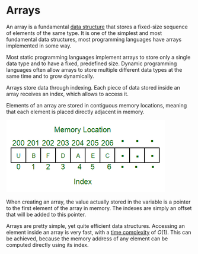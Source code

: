 # Arrays

An array is a fundamental [data structure](dsa_data_structures.md) that stores a fixed-size sequence of elements of the same type. It is one of the simplest and most fundamental data structures, most programming languages have arrays implemented in some way.

Most static programming languages implement arrays to store only a single data type and to have a fixed, predefined size. Dynamic programming languages often allow arrays to store multiple different data types at the same time and to grow dynamically.

Arrays store data through indexing. Each piece of data stored inside an array receives an index, which allows to access it.

Elements of an array are stored in contiguous memory locations, meaning that each element is placed directly adjacent in memory.

![](../../../../../images/dsa/dsa_array.png)

When creating an array, the value actually stored in the variable is a pointer to the first element of the array in memory. The indexes are simply an offset that will be added to this pointer.

Arrays are pretty simple, yet quite efficient data structures. Accessing an element inside an array is very fast, with a [time complexity](../dsa_algorithms/dsa_time_complexity.md) of $O(1)$. This can be achieved, because the memory address of any element can be computed directly using its index. 